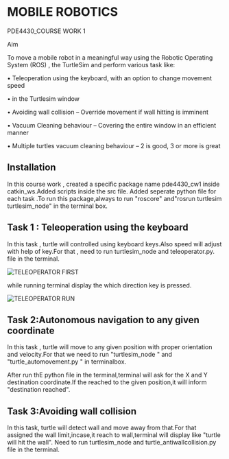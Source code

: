 
#           MOBILE ROBOTICS

PDE4430_COURSE WORK 1

Aim

   To move a mobile robot in a meaningful way using the
Robotic Operating System (ROS) , the TurtleSim and perform various task like:

 • Teleoperation using the keyboard, with an option to
change movement speed

•  in the
Turtlesim window

• Avoiding wall collision – Override movement if wall
hitting is imminent

• Vacuum Cleaning behaviour – Covering the entire window
in an efficient manner

• Multiple turtles vacuum cleaning behaviour – 2 is good, 3
or more is great



## Installation

In this course work , created a specific package name pde4430_cw1 inside catkin_ws.Added scripts inside the src file.
Added seperate python file for each task .To run this package,always to run  "roscore" and"rosrun turtlesim turtlesim_node" in the terminal box.




## Task 1 :  Teleoperation using the keyboard

   In this task , turtle will controlled using keyboard keys.Also speed will adjust with help of key.For that , need to run turtlesim_node and teleoperator.py. file in the terminal.
   
   
   ![TELEOPERATOR FIRST](https://user-images.githubusercontent.com/117764288/204133640-c1533317-d4c2-4e63-b903-853f7697c12a.JPG)

   

   while running terminal display the which direction key is pressed.
   
   
   ![TELEOPERATOR RUN](https://user-images.githubusercontent.com/117764288/204133824-833a06f9-ba11-4ba0-a3e9-974ef2b82e82.JPG)

   

   

## Task 2:Autonomous navigation to any given coordinate

In this task , turtle will move to any given position with proper orientation and velocity.For that we need to run  "turtlesim_node " and "turtle_automovement.py " in terminalbox.

After run thE python file in the terminal,terminal will ask for the X and Y destination coordinate.If the reached to the given position,it will inform "destination reached". 

## Task 3:Avoiding wall collision

In this task, turtle will detect wall and move away from that.For that assigned the wall limit,incase,it reach to wall,terminal will display like "turtle will hit the wall".
Need to run turtlesim_node and turtle_antiwallcollision.py file in the terminal.
